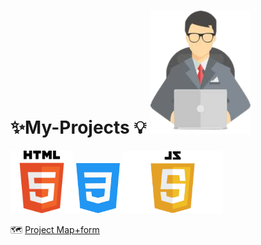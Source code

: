 # ✨My-Projects 💡 <img src="proj1-removebg-preview.png"  width="160px">

<img src="html-tutorial.png" width ="100px"><img src="mycss.png" width ="80px"><img src="JavaScript-Logo.png" width="159px" >




 🗺️ <a href="https://manishdeveloper333.github.io/web-template-by-table/form google map.html">Project Map+form </a>
